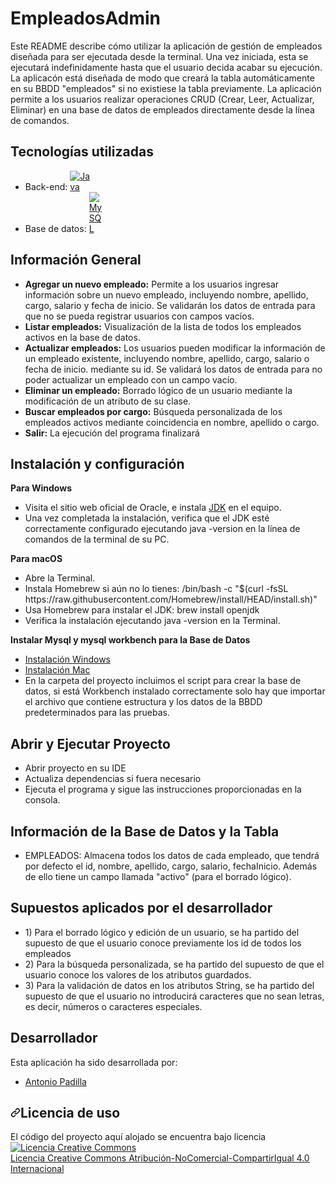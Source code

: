 # EmpleadosAdmin
<p dir="auto">Este README describe cómo utilizar la aplicación de gestión de empleados diseñada para ser ejecutada desde la terminal. Una vez iniciada, esta se ejecutará indefinidamente hasta que el usuario decida acabar su ejecución. La aplicacón está diseñada de modo que creará la tabla automáticamente en su BBDD "empleados" si no existiese la tabla previamente. La aplicación permite a los usuarios realizar operaciones CRUD (Crear, Leer, Actualizar, Eliminar) en una base de datos de empleados directamente desde la línea de comandos.</p>

<!-- Tecnologías Utilizadas -->

<h2 dir="auto">Tecnologías utilizadas</h2>
<ul dir="auto">
	<li>Back-end: <a target="_blank" rel="noopener noreferrer nofollow" href="https://encrypted-tbn0.gstatic.com/images?q=tbn:ANd9GcSTHiXC1J0Tu16Edwsnf83qnm-O3DfPLxYmJw&usqp=CAU"><img src="https://encrypted-tbn0.gstatic.com/images?q=tbn:ANd9GcSTHiXC1J0Tu16Edwsnf83qnm-O3DfPLxYmJw&usqp=CAU" alt="Java" data-canonical-src="https://encrypted-tbn0.gstatic.com/images?q=tbn:ANd9GcSTHiXC1J0Tu16Edwsnf83qnm-O3DfPLxYmJw&usqp=CAU" style="max-width: 7%;"></a>
	<li>Base de datos: <a target="_blank" rel="noopener noreferrer nofollow" href=""><img src="https://encrypted-tbn0.gstatic.com/images?q=tbn:ANd9GcSnO0xHQrNDbCdgefmnjSjUPAMIKBx2F-NOww&usqp=CAU" alt="MySQL" data-canonical-src="" style="max-width: 5%;"></a></li>
</ul>

<!-- Información General -->

<h2 dir="auto">Información General</h2>
<ul dir="auto">
	<li><b>Agregar un nuevo empleado:</b> Permite a los usuarios ingresar información sobre un nuevo empleado, incluyendo nombre, apellido, cargo, salario y fecha de inicio. Se validarán los datos de entrada para que no se pueda registrar usuarios con campos vacíos.</li>
	<li><b>Listar empleados:</b> Visualización de la lista de todos los empleados activos en la base de datos.</li>
	<li><b>Actualizar empleados:</b> Los usuarios pueden modificar la información de un empleado existente, incluyendo nombre, apellido, cargo, salario o fecha de inicio.  mediante su id. Se validará los datos de entrada para no poder actualizar un empleado con un campo vacío.</li>
	<li><b>Eliminar un empleado:</b> Borrado lógico de un usuario mediante la modificación de un atributo de su clase.</li>
	<li><b>Buscar empleados por cargo:</b> Búsqueda personalizada de los empleados activos mediante coincidencia en nombre, apellido o cargo.</li>
    <li><b>Salir:</b> La ejecución del programa finalizará</li>
</ul>

<!-- Instalación y configuración -->

<h2 dir="auto">Instalación y configuración</h2>
<b>Para Windows</b>
<ul dir="auto"><b></b>
	<li>Visita el sitio web oficial de Oracle, e instala  <a href="https://www.oracle.com/java/technologies/downloads/#java17">JDK</a> en el equipo.</li>
	<li>Una vez completada la instalación, verifica que el JDK esté correctamente configurado ejecutando java -version en la línea de comandos de la terminal de su PC.</li>
</ul>
<b>Para macOS</b>
<ul dir="auto">
<li>Abre la Terminal.</li>
<li>Instala Homebrew si aún no lo tienes: /bin/bash -c "$(curl -fsSL https://raw.githubusercontent.com/Homebrew/install/HEAD/install.sh)"</li>
<li>Usa Homebrew para instalar el JDK: brew install openjdk</li>
<li>Verifica la instalación ejecutando java -version en la Terminal.</li>
</ul>

<b>Instalar Mysql y mysql workbench para la Base de Datos</b>
   <ul>
    <li><a href="https://dev.mysql.com/doc/refman/8.0/en/windows-installation.html">Instalación Windows</a></li>
    <li><a href="https://dev.mysql.com/doc/refman/5.7/en/macos-installation-pkg.html">Instalación Mac</a></li>
    <li>En la carpeta del proyecto incluimos el script para crear la base de datos, si está Workbench instalado correctamente solo hay que importar el archivo que contiene estructura y los datos de la BBDD predeterminados para las pruebas.</li>
  </ul>


<!-- EJECUCIÓN -->

<h2 dir="auto">Abrir y Ejecutar Proyecto</h2>
<ul dir="auto">
  	<li>Abrir proyecto en su IDE</li>
	<li>Actualiza dependencias si fuera necesario</li>
	<li>Ejecuta el programa y sigue las instrucciones proporcionadas en la consola.
</ul>

<!-- BBDD -->

<h2 dir="auto">Información de la Base de Datos y la Tabla</h2>
<ul dir="auto">
	<li>EMPLEADOS: Almacena todos los datos de cada empleado, que tendrá por defecto el id, nombre, apellido, cargo, salario, fechaInicio. Además de ello tiene un campo llamada "activo" (para el borrado lógico).</li>
</ul>

<!-- SUPUESTOS -->

<h2 dir="auto">Supuestos aplicados por el desarrollador</h2>
<ul dir="auto">
	<li>1) Para el borrado lógico y edición de un usuario, se ha partido del supuesto de que el usuario conoce previamente los id de todos los empleados</li>
	<li>2) Para la búsqueda personalizada, se ha partido del supuesto de que el usuario conoce los valores de los atributos guardados.</li>
	<li>3) Para la validación de datos en los atributos String, se ha partido del supuesto de que el usuario no introducirá caracteres que no sean letras, es decir, números o caracteres especiales.</li>
</ul>

<!-- DESARROLLADORES -->

<h2 dir="auto">Desarrollador</h2>
<p dir="auto">Esta aplicación ha sido desarrollada por: </p>
<ul dir="auto">
	<li><a href="https://www.linkedin.com/in/antonio-padilla-carrillo" rel="nofollow">Antonio Padilla</a></li>
</ul>

<h2 dir="auto"><a id="user-content-licencia" class="anchor" aria-hidden="true" href="#licencia"><svg class="octicon octicon-link" viewBox="0 0 16 16" version="1.1" width="16" height="16" aria-hidden="true"><path fill-rule="evenodd" d="M7.775 3.275a.75.75 0 001.06 1.06l1.25-1.25a2 2 0 112.83 2.83l-2.5 2.5a2 2 0 01-2.83 0 .75.75 0 00-1.06 1.06 3.5 3.5 0 004.95 0l2.5-2.5a3.5 3.5 0 00-4.95-4.95l-1.25 1.25zm-4.69 9.64a2 2 0 010-2.83l2.5-2.5a2 2 0 012.83 0 .75.75 0 001.06-1.06 3.5 3.5 0 00-4.95 0l-2.5 2.5a3.5 3.5 0 004.95 4.95l1.25-1.25a.75.75 0 00-1.06-1.06l-1.25 1.25a2 2 0 01-2.83 0z"></path></svg></a>Licencia de uso</h2>

<p>El código del proyecto aquí alojado se encuentra bajo licencia <a href="http://creativecommons.org/licenses/by-nc-sa/4.0/" rel="nofollow"><img alt="Licencia Creative Commons" src="https://camo.githubusercontent.com/f05d4039b67688cfdf339d2a445ad686a60551f9891734c418f7096184de5fac/68747470733a2f2f692e6372656174697665636f6d6d6f6e732e6f72672f6c2f62792d6e632d73612f342e302f38387833312e706e67" data-canonical-src="https://i.creativecommons.org/l/by-nc-sa/4.0/88x31.png" style="max-width: 100%;"></a><br> <a href="http://creativecommons.org/licenses/by-nc-sa/4.0/" rel="nofollow">Licencia Creative Commons Atribución-NoComercial-CompartirIgual 4.0 Internacional</a></p>




